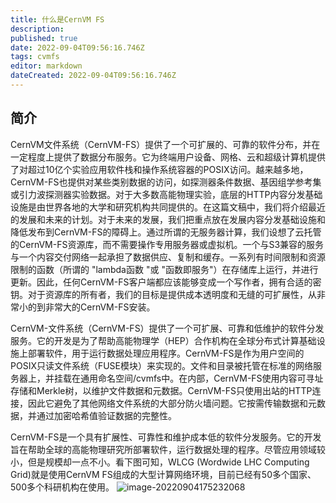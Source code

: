 ```yaml
---
title: 什么是CernVM FS
description: 
published: true
date: 2022-09-04T09:56:16.746Z
tags: cvmfs
editor: markdown
dateCreated: 2022-09-04T09:56:16.746Z
---
```


## 简介
CernVM文件系统（CernVM-FS）提供了一个可扩展的、可靠的软件分布，并在一定程度上提供了数据分布服务。它为终端用户设备、网格、云和超级计算机提供了对超过10亿个实验应用软件栈和操作系统容器的POSIX访问。越来越多地，CernVM-FS也提供对某些类别数据的访问，如探测器条件数据、基因组学参考集或引力波探测器实验数据。对于大多数高能物理实验，底层的HTTP内容分发基础设施是由世界各地的大学和研究机构共同提供的。在这篇文稿中，我们将介绍最近的发展和未来的计划。对于未来的发展，我们把重点放在发展内容分发基础设施和降低发布到CernVM-FS的障碍上。通过所谓的无服务器计算，我们设想了云托管的CernVM-FS资源库，而不需要操作专用服务器或虚拟机。一个与S3兼容的服务与一个内容交付网络一起承担了数据供应、复制和缓存。一系列有时间限制和资源限制的函数（所谓的 "lambda函数 "或 "函数即服务"）在存储库上运行，并进行更新。因此，任何CernVM-FS客户端都应该能够变成一个写作者，拥有合适的密钥。对于资源库的所有者，我们的目标是提供成本透明度和无缝的可扩展性，从非常小的到非常大的CernVM-FS安装。

CernVM-文件系统（CernVM-FS）提供了一个可扩展、可靠和低维护的软件分发服务。它的开发是为了帮助高能物理学（HEP）合作机构在全球分布式计算基础设施上部署软件，用于运行数据处理应用程序。CernVM-FS是作为用户空间的POSIX只读文件系统（FUSE模块）来实现的。文件和目录被托管在标准的网络服务器上，并挂载在通用命名空间/cvmfs中。在内部，CernVM-FS使用内容可寻址存储和Merkle树，以维护文件数据和元数据。CernVM-FS只使用出站的HTTP连接，因此它避免了其他网络文件系统的大部分防火墙问题。它按需传输数据和元数据，并通过加密哈希值验证数据的完整性。


CernVM-FS是一个具有扩展性、可靠性和维护成本低的软件分发服务。它的开发旨在帮助全球的高能物理研究所部署软件，运行数据处理的程序。尽管应用领域较小，但是规模却一点不小。看下图可知，WLCG (Wordwide LHC Computing Grid)就是使用CernVM FS组成的大型计算网络环境，目前已经有50多个国家、500多个科研机构在使用。
![image-20220904175232068](https://yhblog-1254039996.cos.ap-guangzhou.myqcloud.com/img-blog/image-20220904175232068.png)


